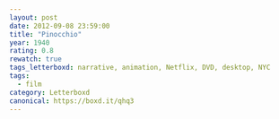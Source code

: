 ```yaml
---
layout: post 
date: 2012-09-08 23:59:00
title: "Pinocchio"
year: 1940
rating: 0.8
rewatch: true
tags_letterboxd: narrative, animation, Netflix, DVD, desktop, NYC
tags:
  - film
category: Letterboxd
canonical: https://boxd.it/qhq3
---
```

